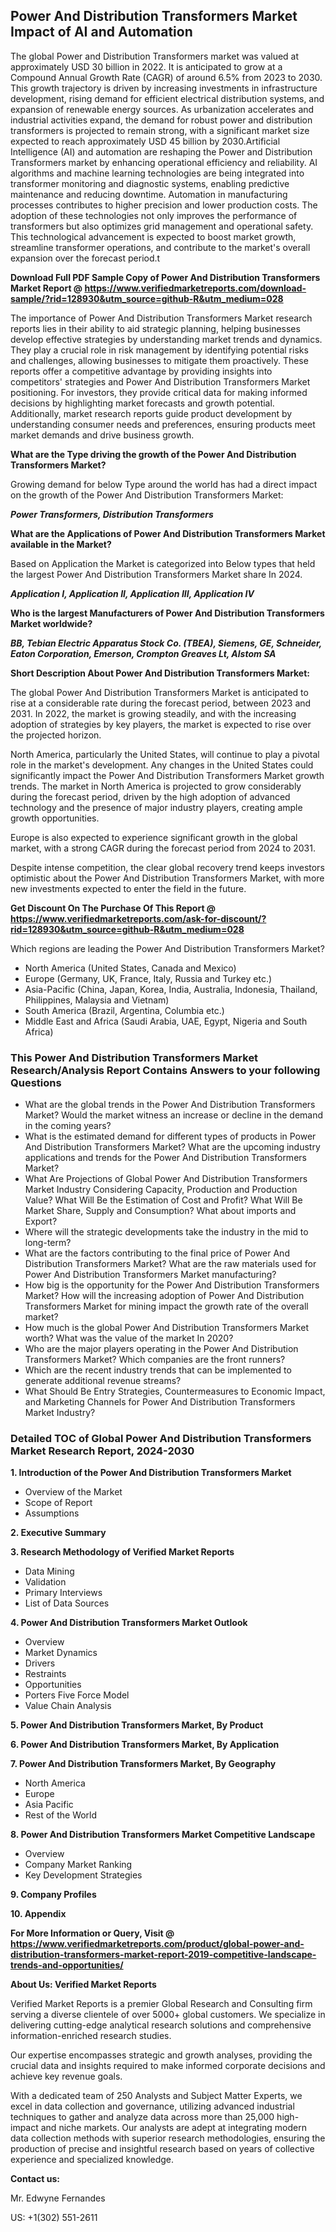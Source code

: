 <h2>Power And Distribution Transformers Market Impact of AI and Automation</h2>The global Power and Distribution Transformers market was valued at approximately USD 30 billion in 2022. It is anticipated to grow at a Compound Annual Growth Rate (CAGR) of around 6.5% from 2023 to 2030. This growth trajectory is driven by increasing investments in infrastructure development, rising demand for efficient electrical distribution systems, and expansion of renewable energy sources. As urbanization accelerates and industrial activities expand, the demand for robust power and distribution transformers is projected to remain strong, with a significant market size expected to reach approximately USD 45 billion by 2030.Artificial Intelligence (AI) and automation are reshaping the Power and Distribution Transformers market by enhancing operational efficiency and reliability. AI algorithms and machine learning technologies are being integrated into transformer monitoring and diagnostic systems, enabling predictive maintenance and reducing downtime. Automation in manufacturing processes contributes to higher precision and lower production costs. The adoption of these technologies not only improves the performance of transformers but also optimizes grid management and operational safety. This technological advancement is expected to boost market growth, streamline transformer operations, and contribute to the market's overall expansion over the forecast period.t</p><p id="" class=""><strong>Download Full PDF Sample Copy of Power And Distribution Transformers Market Report @ <a href="https://www.verifiedmarketreports.com/download-sample/?rid=128930&utm_source=github-R&utm_medium=028" target="_blank">https://www.verifiedmarketreports.com/download-sample/?rid=128930&utm_source=github-R&utm_medium=028</a></strong></p><p>The importance of&nbsp;Power And Distribution Transformers Market research reports lies in their ability to aid strategic planning, helping businesses develop effective strategies by understanding market trends and dynamics. They play a crucial role in risk management by identifying potential risks and challenges, allowing businesses to mitigate them proactively. These reports offer a competitive advantage by providing insights into competitors' strategies and Power And Distribution Transformers Market positioning. For investors, they provide critical data for making informed decisions by highlighting market forecasts and growth potential. Additionally, market research reports guide product development by understanding consumer needs and preferences, ensuring products meet market demands and drive business growth.</p><p><strong>What are the&nbsp;Type driving the growth of the Power And Distribution Transformers Market?</strong></p><p id="" class="">Growing demand for below Type around the world has had a direct impact on the growth of the Power And Distribution Transformers Market:</p><em><strong>Power Transformers, Distribution Transformers</strong></em></p><strong>What are the&nbsp;Applications&nbsp;of Power And Distribution Transformers Market available in the Market?</strong></p><p id="" class="">Based on Application the Market is categorized into Below types that held the largest Power And Distribution Transformers Market share In 2024.</p><em><strong>Application I, Application II, Application III, Application IV</strong></em></p><strong>Who is the largest Manufacturers of Power And Distribution Transformers Market worldwide?</strong></p><p><em><strong>BB, Tebian Electric Apparatus Stock Co. (TBEA), Siemens, GE, Schneider, Eaton Corporation, Emerson, Crompton Greaves Lt, Alstom SA</strong></em></p><p id="" class=""><strong>Short Description About Power And Distribution Transformers Market:</strong></p><p>The global Power And Distribution Transformers Market is anticipated to rise at a considerable rate during the forecast period, between 2023 and 2031. In 2022, the market is growing steadily, and with the increasing adoption of strategies by key players, the market is expected to rise over the projected horizon.</p><p>North America, particularly the United States, will continue to play a pivotal role in the market's development. Any changes in the United States could significantly impact the Power And Distribution Transformers Market growth trends. The market in North America is projected to grow considerably during the forecast period, driven by the high adoption of advanced technology and the presence of major industry players, creating ample growth opportunities.</p><p>Europe is also expected to experience significant growth in the global market, with a strong CAGR during the forecast period from 2024 to 2031.</p><p>Despite intense competition, the clear global recovery trend keeps investors optimistic about the Power And Distribution Transformers Market, with more new investments expected to enter the field in the future.</p><p id="" class=""><strong>Get Discount On The Purchase Of This Report @ <a href="https://www.verifiedmarketreports.com/ask-for-discount/?rid=128930&utm_source=github-R&utm_medium=028" target="_blank">https://www.verifiedmarketreports.com/ask-for-discount/?rid=128930&utm_source=github-R&utm_medium=028</a></strong></p>Which regions are leading the Power And Distribution Transformers Market?</p><ul><li>North America (United States, Canada and Mexico)</li><li>Europe (Germany, UK, France, Italy, Russia and Turkey etc.)</li><li>Asia-Pacific (China, Japan, Korea, India, Australia, Indonesia, Thailand, Philippines, Malaysia and Vietnam)</li><li>South America (Brazil, Argentina, Columbia etc.)</li><li>Middle East and Africa (Saudi Arabia, UAE, Egypt, Nigeria and South Africa)</li></ul><h3 id="" class="">This Power And Distribution Transformers Market Research/Analysis Report Contains Answers to your following Questions</h3><ul><li>What are the global trends in the Power And Distribution Transformers Market? Would the market witness an increase or decline in the demand in the coming years?</li><li>What is the estimated demand for different types of products in Power And Distribution Transformers Market? What are the upcoming industry applications and trends for the Power And Distribution Transformers Market?</li><li>What Are Projections of Global Power And Distribution Transformers Market Industry Considering Capacity, Production and Production Value? What Will Be the Estimation of Cost and Profit? What Will Be Market Share, Supply and Consumption? What about imports and Export?</li><li>Where will the strategic developments take the industry in the mid to long-term?</li><li>What are the factors contributing to the final price of Power And Distribution Transformers Market? What are the raw materials used for Power And Distribution Transformers Market manufacturing?</li><li>How big is the opportunity for the Power And Distribution Transformers Market? How will the increasing adoption of Power And Distribution Transformers Market for mining impact the growth rate of the overall market?</li><li>How much is the global Power And Distribution Transformers Market worth? What was the value of the market In 2020?</li><li>Who are the major players operating in the Power And Distribution Transformers Market? Which companies are the front runners?</li><li>Which are the recent industry trends that can be implemented to generate additional revenue streams?</li><li>What Should Be Entry Strategies, Countermeasures to Economic Impact, and Marketing Channels for Power And Distribution Transformers Market Industry?</li></ul><h3 id="" class="">Detailed TOC of Global Power And Distribution Transformers Market Research Report, 2024-2030</h3><p id="" class=""><strong>1. Introduction of the Power And Distribution Transformers Market</strong></p><ul><li>Overview of the Market</li><li>Scope of Report</li><li>Assumptions</li></ul><p id="" class=""><strong>2. Executive Summary</strong></p><p id="" class=""><strong>3. Research Methodology of Verified Market Reports</strong></p><ul><li>Data Mining</li><li>Validation</li><li>Primary Interviews</li><li>List of Data Sources</li></ul><p id="" class=""><strong>4. Power And Distribution Transformers Market Outlook</strong></p><ul><li>Overview</li><li>Market Dynamics</li><li>Drivers</li><li>Restraints</li><li>Opportunities</li><li>Porters Five Force Model</li><li>Value Chain Analysis</li></ul><p id="" class=""><strong>5. Power And Distribution Transformers Market, By Product</strong></p><p id="" class=""><strong>6. Power And Distribution Transformers Market, By Application</strong></p><p id="" class=""><strong>7. Power And Distribution Transformers Market, By Geography</strong></p><ul><li>North America</li><li>Europe</li><li>Asia Pacific</li><li>Rest of the World</li></ul><p id="" class=""><strong>8. Power And Distribution Transformers Market Competitive Landscape</strong></p><ul><li>Overview</li><li>Company Market Ranking</li><li>Key Development Strategies</li></ul><p id="" class=""><strong>9. Company Profiles</strong></p><p id="" class=""><strong>10. Appendix</strong></p><p id="" class=""><strong>For More Information or Query, Visit @ <a href="https://www.verifiedmarketreports.com/product/global-power-and-distribution-transformers-market-report-2019-competitive-landscape-trends-and-opportunities/" target="_blank">https://www.verifiedmarketreports.com/product/global-power-and-distribution-transformers-market-report-2019-competitive-landscape-trends-and-opportunities/</a></strong></p><p id="" class=""><strong>About Us: Verified Market Reports</strong></p><p id="" class="">Verified Market Reports is a premier Global Research and Consulting firm serving a diverse clientele of over 5000+ global customers. We specialize in delivering cutting-edge analytical research solutions and comprehensive information-enriched research studies.</p><p id="" class="">Our expertise encompasses strategic and growth analyses, providing the crucial data and insights required to make informed corporate decisions and achieve key revenue goals.</p><p id="" class="">With a dedicated team of 250 Analysts and Subject Matter Experts, we excel in data collection and governance, utilizing advanced industrial techniques to gather and analyze data across more than 25,000 high-impact and niche markets. Our analysts are adept at integrating modern data collection methods with superior research methodologies, ensuring the production of precise and insightful research based on years of collective experience and specialized knowledge.</p><p id="" class=""><strong>Contact us:</strong></p><p id="" class="">Mr. Edwyne Fernandes</p><p id="" class="">US: +1(302) 551-2611</p>